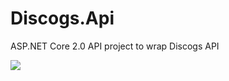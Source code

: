 # Discogs.Api
ASP.NET Core 2.0 API project to wrap Discogs API

[<img src="https://marcusguinane.visualstudio.com/_apis/public/build/definitions/8bf476b3-ff6e-4c59-a01f-221cfa389470/1/badge"/>](https://marcusguinane.visualstudio.com/Discogs.Api/_build/index?definitionId=1)
